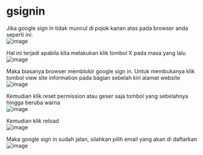 # gsignin
Jika google sign in tidak muncul di pojok kanan atas pada browser anda seperti ini:  
![image](https://github.com/user-attachments/assets/27c23f6d-fe9d-4b1c-9dfd-28de66745212)

Hal ini terjadi apabila kita melakukan klik tombol X pada masa yang lalu  
![image](https://github.com/user-attachments/assets/e8925bf1-9605-456d-82f7-6a4ece2da687)


Maka biasanya browser memblokir google sign in. Untuk membukanya klik tombol view site information pada bagian sebelah kiri alamat website  
![image](https://github.com/user-attachments/assets/38777c12-9f20-48c3-a644-4e18f7ba5ab1)

Kemudian klik reset permission atau geser saja tombol yang sebelahnya hingga beruba warna  
![image](https://github.com/user-attachments/assets/2dc94c2e-1b73-4e77-ac5d-012a324da64d)

Kemudian klik reload  
![image](https://github.com/user-attachments/assets/04634d02-ecef-481d-992c-065184234977)

Maka google sign in sudah jalan, silahkan pilih email yang akan di daftarkan  
![image](https://github.com/user-attachments/assets/792bd583-d0b5-44da-9967-6548050dd69d)
